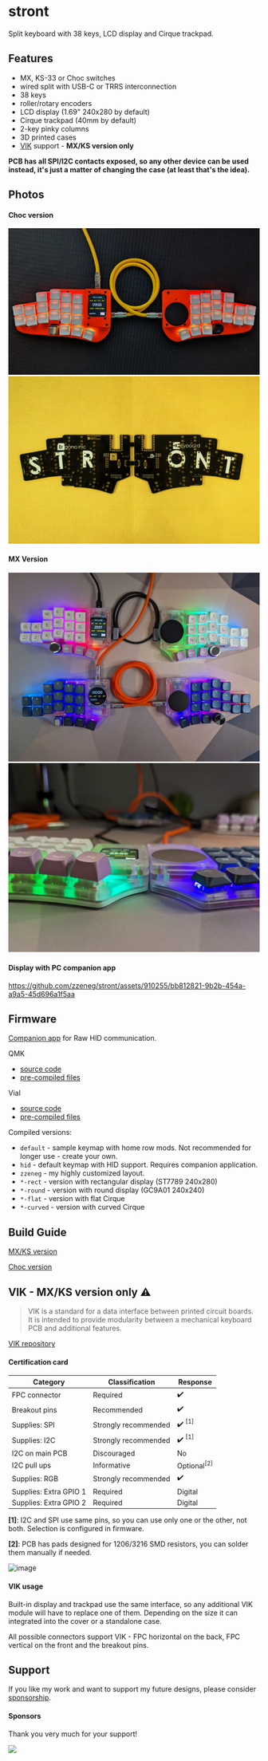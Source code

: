 # stront

Split keyboard with 38 keys, LCD display and Cirque trackpad.

## Features

- MX, KS-33 or Choc switches
- wired split with USB-C or TRRS interconnection
- 38 keys
- roller/rotary encoders
- LCD display (1.69" 240x280 by default)
- Cirque trackpad (40mm by default)
- 2-key pinky columns
- 3D printed cases
- [VIK](https://github.com/sadekbaroudi/vik) support - **MX/KS version only**

**PCB has all SPI/I2C contacts exposed, so any other device can be used instead, it's just a matter of changing the case (at least that's the idea).**

## Photos

#### Choc version

![](./images/top.jpg)
![](./images/pcb.jpg)

#### MX Version

![](./images/mx.jpg)
![](./images/mx3.jpg)

#### Display with PC companion app

https://github.com/zzeneg/stront/assets/910255/bb812821-9b2b-454a-a9a5-45d696a1f5aa

## Firmware

[Companion app](https://github.com/zzeneg/qmk-hid-host) for Raw HID communication.

QMK

- [source code](https://github.com/zzeneg/qmk_firmware/tree/feature/stront/keyboards/stront)
- [pre-compiled files](./firmware/qmk/)

Vial

- [source code](https://github.com/zzeneg/vial-qmk/tree/feature/stront)
- [pre-compiled files](./firmware/vial/)

Compiled versions:

- `default` - sample keymap with home row mods. Not recommended for longer use - create your own.
- `hid` - default keymap with HID support. Requires companion application.
- `zzeneg` - my highly customized layout.
- `*-rect` - version with rectangular display (ST7789 240x280)
- `*-round` - version with round display (GC9A01 240x240)
- `*-flat` - version with flat Cirque
- `*-curved` - version with curved Cirque

## Build Guide

[MX/KS version](./build-guide/mx/readme.md)

[Choc version](./build-guide/choc/readme.md)

## VIK - MX/KS version only ⚠️

> VIK is a standard for a data interface between printed circuit boards. It is intended to provide modularity between a mechanical keyboard PCB and additional features.

[VIK repository ](https://github.com/sadekbaroudi/vik)

#### Certification card

| Category               | Classification       | Response                          |
| ---------------------- | -------------------- | --------------------------------- |
| FPC connector          | Required             | :heavy_check_mark:                |
| Breakout pins          | Recommended          | :heavy_check_mark:                |
| Supplies: SPI          | Strongly recommended | :heavy_check_mark: <sup>[1]</sup> |
| Supplies: I2C          | Strongly recommended | :heavy_check_mark: <sup>[1]</sup> |
| I2C on main PCB        | Discouraged          | No                                |
| I2C pull ups           | Informative          | Optional<sup>[2]</sup>            |
| Supplies: RGB          | Strongly recommended | :heavy_check_mark:                |
| Supplies: Extra GPIO 1 | Required             | Digital                           |
| Supplies: Extra GPIO 2 | Required             | Digital                           |

**[1]**: I2C and SPI use same pins, so you can use only one or the other, not both. Selection is configured in firmware.

**[2]**: PCB has pads designed for 1206/3216 SMD resistors, you can solder them manually if needed.

![image](https://github.com/zzeneg/stront/assets/910255/4969cd8e-7a2b-40d1-b238-135fe3c2e75f)

#### VIK usage

Built-in display and trackpad use the same interface, so any additional VIK module will have to replace one of them. Depending on the size it can integrated into the cover or a standalone case.

All possible connectors support VIK - FPC horizontal on the back, FPC vertical on the front and the breakout pins.

## Support

If you like my work and want to support my future designs, please consider [sponsorship](https://github.com/sponsors/zzeneg).

#### Sponsors

Thank you very much for your support!

<a href="https://shop.beekeeb.com" target="_blank"><img src="https://beekeeb.com/beekeeb-logo.png" align="left" width="200" ></a>
